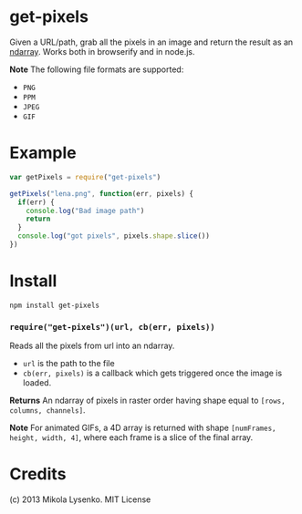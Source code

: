 get-pixels
==========
Given a URL/path, grab all the pixels in an image and return the result as an [ndarray](https://github.com/mikolalysenko/ndarray).  Works both in browserify and in node.js.

**Note** The following file formats are supported:

* `PNG`
* `PPM`
* `JPEG`
* `GIF`

Example
=======

```javascript
var getPixels = require("get-pixels")

getPixels("lena.png", function(err, pixels) {
  if(err) {
    console.log("Bad image path")
    return
  }
  console.log("got pixels", pixels.shape.slice())
})
```

Install
=======

    npm install get-pixels

### `require("get-pixels")(url, cb(err, pixels))`
Reads all the pixels from url into an ndarray.

* `url` is the path to the file
* `cb(err, pixels)` is a callback which gets triggered once the image is loaded.

**Returns** An ndarray of pixels in raster order having shape equal to `[rows, columns, channels]`.

**Note** For animated GIFs, a 4D array is returned with shape `[numFrames, height, width, 4]`, where each frame is a slice of the final array.

Credits
=======
(c) 2013 Mikola Lysenko. MIT License
